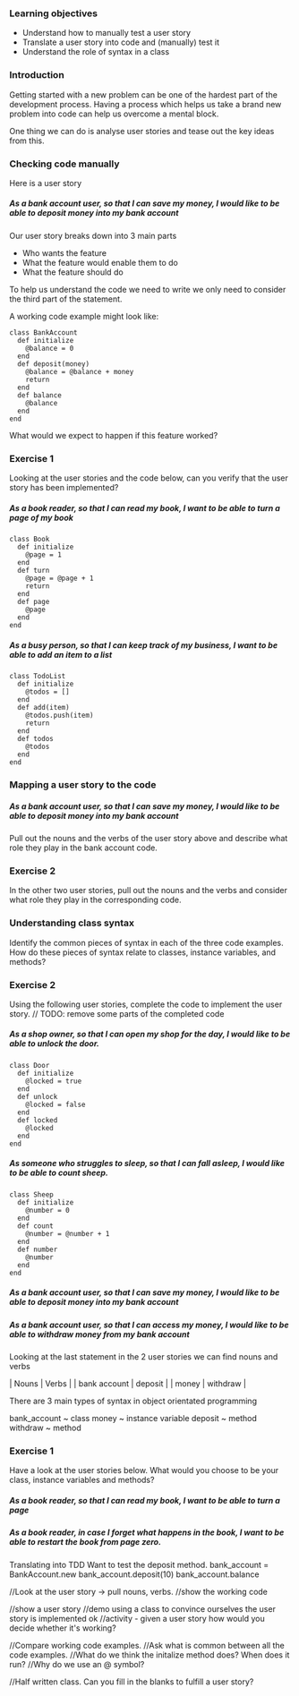 ### Learning objectives
 - Understand how to manually test a user story
 - Translate a user story into code and (manually) test it
 - Understand the role of syntax in a class

### Introduction

Getting started with a new problem can be one of the hardest
part of the development process. Having a process which helps us take a brand new problem into code can help us overcome a mental block.

One thing we can do is analyse user stories and tease out the key ideas from this.

### Checking code manually
Here is a user story
##### As a bank account user, so that I can save my money, I would like to be able to deposit money into my bank account

Our user story breaks down into 3 main parts
- Who wants the feature
- What the feature would enable them to do
- What the feature should do

To help us understand the code we need to write we only need to consider the third part of the statement.

A working code example might look like:
```
class BankAccount
  def initialize
    @balance = 0
  end
  def deposit(money)
    @balance = @balance + money
    return
  end
  def balance
    @balance
  end
end
```

What would we expect to happen if this feature worked?

### Exercise 1

Looking at the user stories and the code below, can you verify that the user story has been implemented?

##### As a book reader, so that I can read my book, I want to be able to turn a page of my book
```
class Book
  def initialize
    @page = 1
  end
  def turn
    @page = @page + 1
    return
  end
  def page
    @page
  end
end
```

##### As a busy person, so that I can keep track of my business, I want to be able to add an item to a list
```
class TodoList
  def initialize
    @todos = []
  end
  def add(item)
    @todos.push(item)
    return
  end
  def todos
    @todos
  end
end
```

### Mapping a user story to the code
##### As a bank account user, so that I can save my money, I would like to be able to deposit money into my bank account

Pull out the nouns and the verbs of the user story above and describe what role they play in the bank account code.

### Exercise 2
In the other two user stories, pull out the nouns and the verbs and consider what role they play in the corresponding code.


### Understanding class syntax
Identify the common pieces of syntax in each of the three code examples. How do these pieces of syntax relate to classes, instance variables, and methods?

### Exercise 2
Using the following user stories, complete the code to implement the user story.
// TODO: remove some parts of the completed code
##### As a shop owner, so that I can open my shop for the day, I would like to be able to unlock the door.
```
class Door
  def initialize
    @locked = true
  end
  def unlock
    @locked = false
  end
  def locked
    @locked
  end
end
```

##### As someone who struggles to sleep, so that I can fall asleep, I would like to be able to count sheep.
```
class Sheep
  def initialize
    @number = 0
  end
  def count
    @number = @number + 1
  end
  def number
    @number
  end
end
```












##### As a bank account user, so that I can save my money, I would like to be able to deposit money into my bank account

##### As a bank account user, so that I can access my money, I would like to be able to withdraw money from my bank account




Looking at the last statement in the 2 user stories we can find nouns and verbs

| Nouns             | Verbs       |
| bank account      |  deposit    |
| money             |  withdraw   |

There are 3 main types of syntax in object orientated programming

bank_account ~ class
money        ~ instance variable
deposit      ~ method
withdraw     ~ method

### Exercise 1

Have a look at the user stories below. What would you choose to be your class, instance variables and methods?

##### As a book reader, so that I can read my book, I want to be able to turn a page

##### As a book reader, in case I forget what happens in the book, I want to be able to restart the book from page zero.

Translating into TDD
Want to test the deposit method.
bank_account = BankAccount.new
bank_account.deposit(10)
bank_account.balance

//Look at the user story -> pull nouns, verbs.
//show the working code

//show a user story
//demo using a class to convince ourselves the user story is implemented ok
//activity - given a user story how would you decide whether it's working?


//Compare working code examples.
//Ask what is common between all the code examples.
//What do we think the initalize method does? When does it run?
//Why do we use an @ symbol?

//Half written class. Can you fill in the blanks to fulfill a user story?
